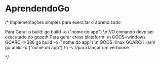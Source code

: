 # AprendendoGo
/*
Implementações simples para exercitar o aprendizado

Para Gerar o build: go build -o ("nome do app") \n  //O comando deve ser executado do gopath
Para gerar cross plataform: \n
GOOS=windows GOARCH=386 go build -o ("nome do app")  \n
GOOS=linux GOARCH=arm go build -o ("nome do app") \n -v //para lançar um verboose


*/
